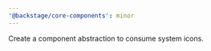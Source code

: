 ```yaml
---
'@backstage/core-components': minor
---
```


Create a component abstraction to consume system icons.
